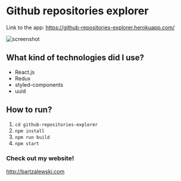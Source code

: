 # Github repositories explorer

Link to the app: https://github-repositories-explorer.herokuapp.com/

<img alt="screenshot" src="https://i.imgur.com/y3mfpr3.jpg">

## What kind of technologies did I use?

- React.js
- Redux
- styled-components
- uuid

## How to run?

1. `cd github-repositories-explorer`
2. `npm install`
3. `npm run build`
4. `npm start`

### Check out my website!

http://bartzalewski.com
